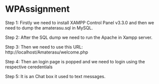 # WPAssignment

Step 1:
Firstly we need to install XAMPP Control Panel v3.3.0  and then we need to dump the amaterasu.sql in MySQL.

Step 2:
After the SQL dump we need to run the Apache in Xampp server.

Step 3:
Then we need to use this URL: http://localhost/Amaterasu/welcome.php

Step 4:
Then an login page is popped and we need to login using the respective ceredentials

Step 5:
It is an Chat box it used to text messages.
